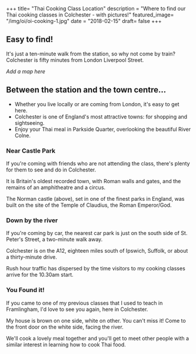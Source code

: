 +++
title= "Thai Cooking Class Location"
description = "Where to find our Thai cooking classes in Colchester - with pictures!"
featured_image= "/img/oi/oi-cooking-1.jpg"
date = "2018-02-15"
draft= false
+++

## Easy to find!
It's just a ten-minute walk from the station, so why not come by train? Colchester is fifty minutes from London Liverpool Street.

*Add a map here*

## Between the station and the town centre...
- Whether you live locally or are coming from London, it's easy to get here.
- Colchester is one of England's most attractive towns: for shopping and sightseeing.
- Enjoy your Thai meal in Parkside Quarter, overlooking the beautiful River Colne.

### Near Castle Park
If you're coming with friends who are not attending the class, there's plenty for them to see and do in Colchester.

It is Britain's oldest recorded town, with Roman walls and gates, and the remains of an amphitheatre and a circus.

The Norman castle (above), set in one of the finest parks in England, was built on the site of the Temple of Claudius, the Roman Emperor/God.

### Down by the river
If you're coming by car, the nearest car park is just on the south side of St. Peter's Street, a two-minute walk away.

Colchester is on the A12, eighteen miles south of Ipswich, Suffolk, or about a thirty-minute drive.

Rush hour traffic has dispersed by the time visitors to my cooking classes arrive for the 10.30am start.

### You Found it!
If you came to one of my previous classes that I used to teach in Framlingham, I'd love to see you again, here in Colchester.

My house is brown on one side, white on other. You can't miss it! Come to the front door on the white side, facing the river.

We'll cook a lovely meal together and you'll get to meet other people with a similar interest in learning how to cook Thai food.
